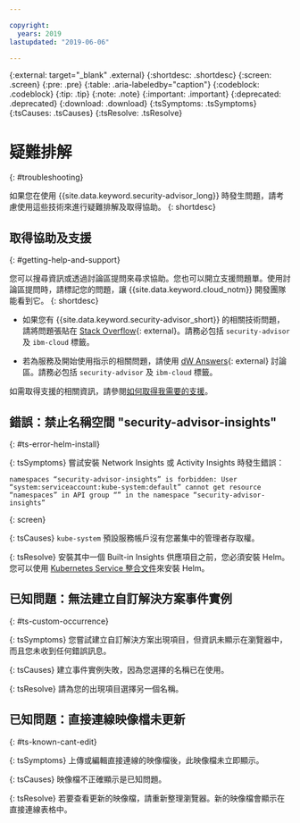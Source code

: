 ```yaml
---

copyright:
  years: 2019
lastupdated: "2019-06-06"

---
```


{:external: target="_blank" .external}
{:shortdesc: .shortdesc}
{:screen: .screen}
{:pre: .pre}
{:table: .aria-labeledby="caption"}
{:codeblock: .codeblock}
{:tip: .tip}
{:note: .note}
{:important: .important}
{:deprecated: .deprecated}
{:download: .download}
{:tsSymptoms: .tsSymptoms}
{:tsCauses: .tsCauses}
{:tsResolve: .tsResolve}

# 疑難排解
{: #troubleshooting}

如果您在使用 {{site.data.keyword.security-advisor_long}} 時發生問題，請考慮使用這些技術來進行疑難排解及取得協助。
{: shortdesc}


## 取得協助及支援
{: #getting-help-and-support}



您可以搜尋資訊或透過討論區提問來尋求協助。您也可以開立支援問題單。使用討論區提問時，請標記您的問題，讓 {{site.data.keyword.cloud_notm}} 開發團隊能看到它。
{: shortdesc}

  * 如果您有 {{site.data.keyword.security-advisor_short}} 的相關技術問題，請將問題張貼在 [Stack Overflow](https://stackoverflow.com/){: external}。請務必包括 `security-advisor` 及 `ibm-cloud` 標籤。

  * 若為服務及開始使用指示的相關問題，請使用 [dW Answers](https://developer.ibm.com/){: external} 討論區。請務必包括 `security-advisor` 及 `ibm-cloud` 標籤。


如需取得支援的相關資訊，請參閱[如何取得我需要的支援](/docs/get-support?topic=get-support-getting-customer-support#getting-customer-support)。


## 錯誤：禁止名稱空間 "security-advisor-insights"
{: #ts-error-helm-install}

{: tsSymptoms}
嘗試安裝 Network Insights 或 Activity Insights 時發生錯誤：

```
namespaces “security-advisor-insights” is forbidden: User “system:serviceaccount:kube-system:default” cannot get resource “namespaces” in API group “” in the namespace “security-advisor-insights”
```
{: screen}

{: tsCauses}
`kube-system` 預設服務帳戶沒有您叢集中的管理者存取權。

{: tsResolve}
安裝其中一個 Built-in Insights 供應項目之前，您必須安裝 Helm。您可以使用 [Kubernetes Service 整合文件](/docs/containers?topic=containers-helm)來安裝 Helm。


## 已知問題：無法建立自訂解決方案事件實例
{: #ts-custom-occurrence}

{: tsSymptoms}
您嘗試建立自訂解決方案出現項目，但資訊未顯示在瀏覽器中，而且您未收到任何錯誤訊息。

{: tsCauses}
建立事件實例失敗，因為您選擇的名稱已在使用。

{: tsResolve}
請為您的出現項目選擇另一個名稱。

## 已知問題：直接連線映像檔未更新
{: #ts-known-cant-edit}

{: tsSymptoms}
上傳或編輯直接連線的映像檔後，此映像檔未立即顯示。

{: tsCauses}
映像檔不正確顯示是已知問題。

{: tsResolve}
若要查看更新的映像檔，請重新整理瀏覽器。新的映像檔會顯示在直接連線表格中。

